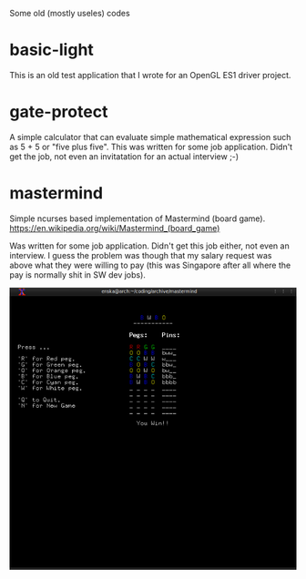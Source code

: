Some old (mostly useles) codes

basic-light
===========

This is an old test application that I wrote for an OpenGL ES1 driver project.

gate-protect
============

A simple calculator that can evaluate simple mathematical expression such as 5 + 5
or "five plus five". This was written for some job application. Didn't get the job, not even
an invitatation for an actual interview ;-)

mastermind
===========
Simple ncurses based implementation of Mastermind (board game).
https://en.wikipedia.org/wiki/Mastermind_(board_game)

Was written for some job application. Didn't get this job either, not even an interview. I guess the problem was though
that my salary request was above what they were willing to pay (this was Singapore after all where the pay is normally shit in SW dev jobs).

![Screenshot](https://raw.githubusercontent.com/ensisoft/archive/master/screens/mastermind.png "Mastermind")







